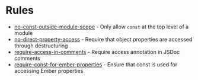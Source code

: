 # Rules
* [no-const-outside-module-scope](no-const-outside-module-scope.md) - Only allow `const` at the top level of a module
* [no-direct-property-access](no-direct-property-access.md) - Require that object properties are accessed through destructuring
* [require-access-in-comments](require-access-in-comments.md) - Require access annotation in JSDoc comments
* [require-const-for-ember-properties](require-const-for-ember-properties.md) - Ensure that const is used for accessing Ember properties
